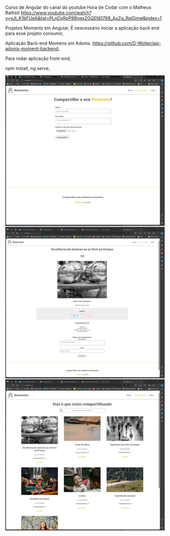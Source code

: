 Curso de Angular do canal do youtube Hora de Codar com o Matheus Battisti
https://www.youtube.com/watch?v=vJt_K1bFUeA&list=PLnDvRpP8Bnex2GQEN0768_AxZg_RaIGmw&index=1

Projetos Moments em Angular,
É nescessário iniciar a aplicação back end para esse projeto consumir,

Aplicação Back-end Momens em Adonis.
https://github.com/D-Wolter/api-adonis-moment-backend,

Para rodar aplicação front-end,

npm install,
ng serve,

<img src='./moments-front/moments/src/assets/2023-12-21 (1).png'/>
<img src='./moments-front/moments/src/assets/2023-12-21 (3).png'/>
<img src='./moments-front/moments/src/assets/2023-12-21.png'/>


